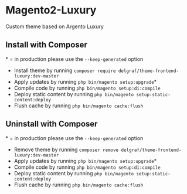 # Magento2-Luxury
Custom theme based on Argento Luxury

## Install with Composer
\* = in production please use the `--keep-generated` option

 - Install theme by running `composer require delgraf/theme-frontend-luxury:dev-master`
 - Apply updates by running `php bin/magento setup:upgrade`\*
 - Compile code by running `php bin/magento setup:di:compile`
 - Deploy static content by running `php bin/magento setup:static-content:deploy`
 - Flush cache by running `php bin/magento cache:flush`

## Uninstall with Composer
\* = in production please use the `--keep-generated` option

 - Remove theme by running `composer remove delgraf/theme-frontend-luxury:dev-master`
 - Apply updates by running `php bin/magento setup:upgrade`\*
 - Compile code by running `php bin/magento setup:di:compile`
 - Deploy static content by running `php bin/magento setup:static-content:deploy`
 - Flush cache by running `php bin/magento cache:flush`
